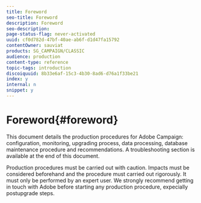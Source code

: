 ```yaml
---
title: Foreword
seo-title: Foreword
description: Foreword
seo-description: 
page-status-flag: never-activated
uuid: cf0d782d-47bf-40ae-ab6f-d1d47fa15792
contentOwner: sauviat
products: SG_CAMPAIGN/CLASSIC
audience: production
content-type: reference
topic-tags: introduction
discoiquuid: 8b33e6af-15c3-4b30-8ad6-d76a1f33be21
index: y
internal: n
snippet: y
---
```


# Foreword{#foreword}

This document details the production procedures for Adobe Campaign: configuration, monitoring, upgrading process, data processing, database maintenance procedure and recommendations. A troubleshooting section is available at the end of this document.

Production procedures must be carried out with caution. Impacts must be considered beforehand and the procedure must carried out rigorously. It must only be performed by an expert user. We strongly recommend getting in touch with Adobe before starting any production procedure, expecially postupgrade steps.
